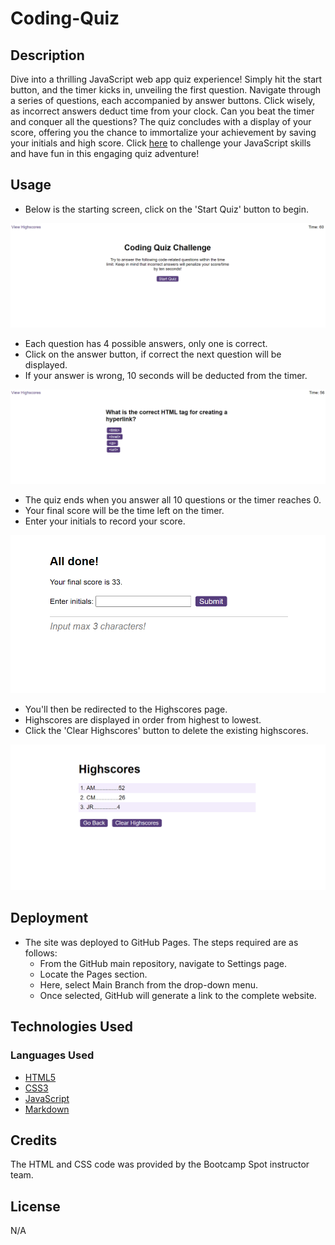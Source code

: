 # Coding-Quiz

## Description

Dive into a thrilling JavaScript web app quiz experience! Simply hit the start button, and the timer kicks in, unveiling the first question. Navigate through a series of questions, each accompanied by answer buttons. Click wisely, as incorrect answers deduct time from your clock. Can you beat the timer and conquer all the questions? The quiz concludes with a display of your score, offering you the chance to immortalize your achievement by saving your initials and high score. Click [here](https://totes7.github.io/Coding-Quiz/) to challenge your JavaScript skills and have fun in this engaging quiz adventure!

## Usage

* Below is the starting screen, click on the 'Start Quiz' button to begin.

![StartScreen](./assets/readme-docs/screenshot-1.png)

* Each question has 4 possible answers, only one is correct.
* Click on the answer button, if correct the next question will be displayed.
* If your answer is wrong, 10 seconds will be deducted from the timer.

![Question](./assets/readme-docs/screenshot-2.png)

* The quiz ends when you answer all 10 questions or the timer reaches 0.
* Your final score will be the time left on the timer.
* Enter your initials to record your score.

![EndScreen](./assets/readme-docs/screenshot-3.png)

* You'll then be redirected to the Highscores page.
* Highscores are displayed in order from highest to lowest.
* Click the 'Clear Highscores' button to delete the existing highscores.

![Highscores](./assets/readme-docs/screenshot-4.png)

## Deployment

* The site was deployed to GitHub Pages. The steps required are as follows:
    * From the GitHub main repository, navigate to Settings page.
    * Locate the Pages section.
    * Here, select Main Branch from the drop-down menu.
    * Once selected, GitHub will generate a link to the complete website.

## Technologies Used

### Languages Used

* [HTML5](https://en.wikipedia.org/wiki/HTML5)
* [CSS3](https://en.wikipedia.org/wiki/CSS)
* [JavaScript](https://en.wikipedia.org/wiki/JavaScript)
* [Markdown](https://en.wikipedia.org/wiki/Markdown)

## Credits

The HTML and CSS code was provided by the Bootcamp Spot instructor team.

## License

N/A
